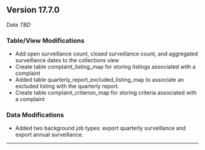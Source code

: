 
## Version 17.7.0
_Date TBD_

### Table/View Modifications
* Add open surveillance count, closed surveillance count, and aggregated surveillance dates to the collections view
* Create table complaint_listing_map for storing listings associated with a complaint
* Added table quarterly_report_excluded_listing_map to associate an excluded listing with the quarterly report.
* Create table complaint_criterion_map for storing criteria associated with a complaint

### Data Modifications
* Added two background job types: export quarterly surveillance and export annual surveillance.

---
